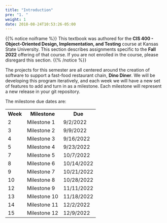 ```yaml
---
title: "Introduction"
pre: "1. "
weight: 1
date: 2018-08-24T10:53:26-05:00
---
```


{{% notice noiframe %}}
This textbook was authored for the **CIS 400 - Object-Oriented Design, Implementation, and Testing** course at Kansas State University.  This section describes assignments specific to the **Fall 2022** offering of that course.  If you are not enrolled in the course, please disregard this section.
{{% /notice %}}

The projects for this semester are all centered around the creation of software to support a fast-food restaurant chain, **Dino Diner**. We will be developing this program iteratively, and each week we will have a new set of features to add and turn in as a milestone. Each milestone will represent a new release in your git repository.

The milestone due dates are:

<table>
  <tr>
    <th>Week</th>
    <th>Milestone</th>
    <th>Due</th>
  </tr>
  <tr>
    <td>2</td>
    <td>Milestone 1</td>
    <td>9/2/2022</td>
  </tr>
  <tr>
    <td>3</td>
    <td>Milestone 2</td>
    <td>9/9/2022</td>
  </tr>
  <tr>
    <td>4</td>
    <td>Milestone 3</td>
    <td>9/16/2022</td>
  </tr>
  <tr>
    <td>5</td>
    <td>Milestone 4</td>
    <td>9/23/2022</td>
  </tr>
  <tr>
    <td>7</td>
    <td>Milestone 5</td>
    <td>10/7/2022</td>
  </tr>
  <tr>
    <td>8</td>
    <td>Milestone 6</td>
    <td>10/14/2022</td>
  </tr>
  <tr>
    <td>9</td>
    <td>Milestone 7</td>
    <td>10/21/2022</td>
  </tr>
  <tr>
    <td>10</td>
    <td>Milestone 8</td>
    <td>10/28/2022</td>
  </tr>
  <tr>
    <td>12</td>
    <td>Milestone 9</td>
    <td>11/11/2022</td>
  </tr>
  <tr>
    <td>13</td>
    <td>Milestone 10</td>
    <td>11/18/2022</td>
  </tr>
  <tr>
    <td>14</td>
    <td>Milestone 11</td>
    <td>12/2/2022</td>
  </tr>
  <tr>
    <td>15</td>
    <td>Milestone 12</td>
    <td>12/9/2022</td>
  </tr>
</table>